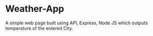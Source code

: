 # Weather-App
A simple web page built using API, Express, Node JS which outputs temperature of the entered City.
